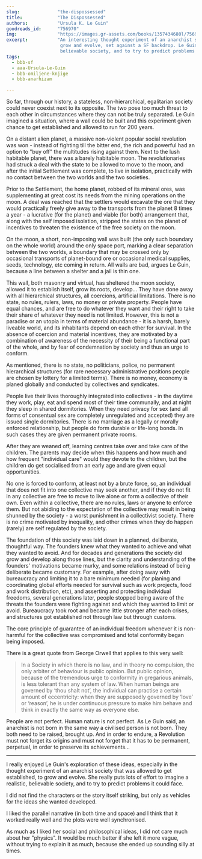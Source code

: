 ```yaml
---
slug:              "the-dispossessed"
title:             "The Dispossessed"
authors:           "Ursula K. Le Guin"
goodreads_id:      "756970"
img:               "https://images.gr-assets.com/books/1357434680l/756970.jpg"
excerpt:           "An interesting thought experiment of an anarchist society that was allowed to get established, to 
                    grow and evolve, set against a SF backdrop. Le Guin really puts lots of effort to imagine a realistic, 
                    believable society, and to try to predict problems it could face."
tags:
  - bbb-sf
  - aaa-Ursula-Le-Guin
  - bbb-omiljene-knjige
  - bbb-anarhizam

---
```


So far, through our history, a stateless, non-hierarchical, egalitarian society could never coexist next to its 
opposite. The two pose too much threat to each other in circumstances where they can not be truly separated. Le Guin 
imagined a situation, where a wall could be built and this experiment given chance to get established and allowed to 
run for 200 years.

On a distant alien planet, a massive non-violent popular social revolution was won - instead of fighting till the bitter 
end, the rich and powerful had an option to "buy off" the multitudes rising against them. Next to the lush habitable 
planet, there was a barely habitable moon. The revolutionaries had struck a deal with the state to be allowed to move 
to the moon, and after the initial Settlement was complete, to live in isolation, practically with no contact between 
the two worlds and the two societies.

Prior to the Settlement, the home planet, robbed of its mineral ores, was supplementing at great cost its needs from 
the mining operations on the moon. A deal was reached that the settlers would excavate the ore that they would 
practically freely give away to the transports from the planet 8 times a year - a lucrative (for the planet) and viable 
(for both) arrangement that, along with the self imposed isolation, stripped the states on the planet of incentives to 
threaten the existence of the free society on the moon.

On the moon, a short, non-imposing wall was built (the only such boundary on the whole world) around the only space 
port, marking a clear separation between the two worlds, a boundary that may be crossed only by occasional transports 
of planet-bound ore or occasional medical supplies, seeds, technology, etc coming in return. All walls are bad, argues 
Le Guin, because a line between a shelter and a jail is thin one.

This wall, both masonry and virtual, has sheltered the moon society, allowed it to establish itself, grow its roots, 
develop... They have done away with all hierarchical structures, all coercions, artificial limitations. There is no 
state, no rules, rulers, laws, no money or private property. People have equal chances, and are free to do whatever 
they want and their right to take their share of whatever they need is not limited. However, this is not a paradise or 
an utopia in terms of material abundance - it is a harsh, barely liveable world, and its inhabitants depend on each 
other for survival. In the absence of coercion and material incentives, they are motivated by a combination of 
awareness of the necessity of their being a functional part of the whole, and by fear of condemnation by society and 
thus an urge to conform.

As mentioned, there is no state, no politicians, police, no permanent hierarchical structures (for rare necessary 
administrative positions people are chosen by lottery for a limited terms). There is no money, economy is planed 
globally and conducted by collectives and syndicates.

People live their lives thoroughly integrated into collectives - in the daytime they work, play, eat and spend most of 
their time communally, and at night they sleep in shared dormitories. When they need privacy for sex (and all forms of 
consentual sex are completely unregulated and accepted) they are issued single dormitories. There is no marriage as a 
legally or morally enforced relationship, but people do form durable or life-long bonds. In such cases they are given 
permanent private rooms.

After they are weaned off, learning centres take over and take care of the children. The parents may decide when this 
happens and how much and how frequent "individual care" would they devote to the children, but the children do get 
socialised from an early age and are given equal opportunities.

No one is forced to conform, at least not by a brute force, so, an individual that does not fit into one collective may 
seek another, and if they do not fit in any collective are free to move to live alone or form a collective of their own. 
Even within a collective, there are no rules, laws or anyone to enforce them. But not abiding to the expectation of the 
collective may result in being shunned by the society - a worst punishment in a collectivist society. There is no crime 
motivated by inequality, and other crimes when they do happen (rarely) are self regulated by the society.


The foundation of this society was laid down in a planned, deliberate, thoughtful way. The founders knew what they 
wanted to achieve and what they wanted to avoid. And for decades and generations the society did grow and develop along 
those lines, but the clarity and understanding of the founders' motivations became murky, and some relations instead of 
being deliberate became customary. For example, after doing away with bureaucracy and limiting it to a bare minimum 
needed (for planing and coordinating global efforts needed for survival such as work projects, food and work 
distribution, etc), and asserting and protecting individual freedoms, several generations later, people stopped being 
aware of the threats the founders were fighting against and which they wanted to limit or avoid. Bureaucracy took root 
and became little stronger after each crises, and structures got established not through law but through customs.

The core principle of guarantee of an individual freedom whenever it is non-harmful for the collective was compromised 
and total conformity began being imposed.

There is a great quote from George Orwell that applies to this very well:

<blockquote>
In a Society in which there is no law, and in theory no compulsion, the only arbiter of behaviour is public opinion. But 
public opinion, because of the tremendous urge to conformity in gregarious animals, is less tolerant than any system of 
law. When human beings are governed by ‘thou shalt not’, the individual can practise a certain amount of eccentricity: 
when they are supposedly governed by ‘love’ or ‘reason’, he is under continuous pressure to make him behave and think 
in exactly the same way as everyone else.
</blockquote>

People are not perfect. Human nature is not perfect. As Le Guin said, an anarchist is not born in the same way a 
civilised person is not born. They both need to be raised, brought up. And in order to endure, a Revolution must not 
forget its origins and must not forget that it has to be permanent, perpetual, in order to preserve its achievements...

***

I really enjoyed Le Guin's exploration of these ideas, especially in the thought experiment of an anarchist society that 
was allowed to get established, to grow and evolve. She really puts lots of effort to imagine a realistic, believable 
society, and to try to predict problems it could face.

I did not find the characters or the story itself striking, but only as vehicles for the ideas she wanted developed.

I liked the parallel narrative (in both time and space) and I think that it worked really well and the plots were well synchronised.

As much as I liked her social and philosophical ideas, I did not care much about her "physics". It would be much better 
if she left it more vague, without trying to explain it as much, because she ended up sounding silly at times.